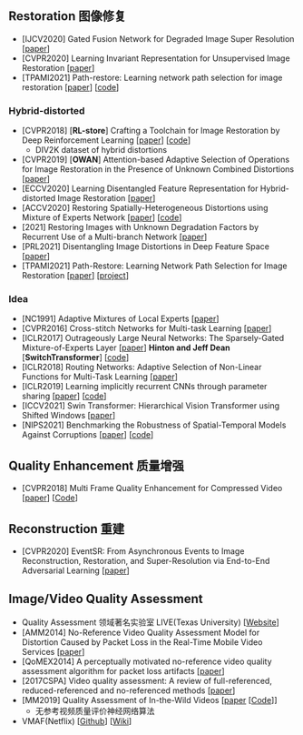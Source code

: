 ## Restoration 图像修复
- [IJCV2020] Gated Fusion Network for Degraded Image Super Resolution [[paper](https://arxiv.org/abs/2003.00893)]
- [CVPR2020] Learning Invariant Representation for Unsupervised Image Restoration [[paper](https://arxiv.org/abs/2003.12769)]
- [TPAMI2021] Path-restore: Learning network path selection for image restoration [[paper](https://arxiv.org/abs/1904.10343)] [[code](https://github.com/yuke93/Path-Restore)]

### Hybrid-distorted
- [CVPR2018] [**RL-store**] Crafting a Toolchain for Image Restoration by Deep Reinforcement Learning [[paper](https://arxiv.org/abs/1804.03312)] [[code](https://github.com/yuke93/RL-Restore)]
  - DIV2K dataset of hybrid distortions
- [CVPR2019] [**OWAN**] Attention-based Adaptive Selection of Operations for Image Restoration in the Presence of Unknown Combined Distortions [[paper](https://arxiv.org/abs/1812.00733)]
- [ECCV2020] Learning Disentangled Feature Representation for Hybrid-distorted Image Restoration [[paper](https://arxiv.org/pdf/2007.11430.pdf)]
- [ACCV2020] Restoring Spatially-Heterogeneous Distortions using Mixture of Experts Network [[paper](https://arxiv.org/abs/2009.14563)] [[code](https://github.com/SijinKim/mepsnet)]
- [2021] Restoring Images with Unknown Degradation Factors by Recurrent Use of a Multi-branch Network [[paper](https://arxiv.org/abs/1907.04508)]
- [PRL2021] Disentangling Image Distortions in Deep Feature Space [[paper](https://arxiv.org/abs/2002.11409)]
- [TPAMI2021] Path-Restore: Learning Network Path Selection for Image Restoration [[paper](https://arxiv.org/abs/1904.10343)] [[project](https://www.mmlab-ntu.com/project/pathrestore/)]


### Idea
- [NC1991] Adaptive Mixtures of Local Experts [[paper](https://ieeexplore.ieee.org/abstract/document/6797059)]
- [CVPR2016] Cross-stitch Networks for Multi-task Learning [[paper](https://arxiv.org/abs/1604.03539)]
- [ICLR2017] Outrageously Large Neural Networks: The Sparsely-Gated Mixture-of-Experts Layer [[paper](https://arxiv.org/abs/1701.06538)] **Hinton and Jeff Dean** [**SwitchTransformer**] [[code](https://nn.labml.ai/transformers/switch/index.html)]
- [ICLR2018] Routing Networks: Adaptive Selection of Non-Linear Functions for Multi-Task Learning [[paper](https://arxiv.org/abs/1711.01239)]
- [ICLR2019] Learning implicitly recurrent CNNs through parameter sharing [[paper](https://arxiv.org/abs/1902.09701)] [[code](https://github.com/lolemacs/soft-sharing)]
- [ICCV2021] Swin Transformer: Hierarchical Vision Transformer using Shifted Windows [[paper](https://arxiv.org/abs/2103.14030)]
- [NIPS2021] Benchmarking the Robustness of Spatial-Temporal Models Against Corruptions [[paper](https://arxiv.org/abs/2110.06513)] [[code](https://github.com/Newbeeyoung/Video-Corruption-Robustness)]


## Quality Enhancement 质量增强
- [CVPR2018] Multi Frame Quality Enhancement for Compressed Video [[paper](https://link.zhihu.com/?target=http%3A//arxiv.org/abs/1803.04680)] [[Code](github.com/ryangBUAA/MFQE.git)]


## Reconstruction 重建
- [CVPR2020] EventSR: From Asynchronous Events to Image Reconstruction, Restoration, and Super-Resolution via End-to-End Adversarial Learning [[paper](https://arxiv.org/abs/2003.07640)]


## Image/Video Quality Assessment
- Quality Assessment 领域著名实验室 LIVE(Texas University) [[Website](https://live.ece.utexas.edu/research.php)]
- [AMM2014] No-Reference Video Quality Assessment Model for Distortion Caused by Packet Loss in the Real-Time Mobile Video Services [[paper](https://www.hindawi.com/journals/am/2014/606493/)]
- [QoMEX2014] A perceptually motivated no-reference video quality assessment algorithm for packet loss artifacts [[paper](https://ieeexplore.ieee.org/document/6982296)]
- [2017CSPA] Video quality assessment: A review of full-referenced, reduced-referenced and no-referenced methods [[paper](https://ieeexplore.ieee.org/document/8064957)]
- [MM2019] Quality Assessment of In-the-Wild Videos [[paper](https://arxiv.org/abs/1908.00375) [[Code](https://github.com/lidq92/VSFA)]]
  - 无参考视频质量评价神经网络算法
- VMAF(Netflix) [[Github](https://github.com/Netflix/vmaf)] [[Wiki](https://en.wikipedia.org/wiki/Video_Multimethod_Assessment_Fusion)]
